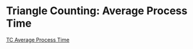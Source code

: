 # Triangle Counting: Average Process Time

[TC Average Process Time](https://raw.githubusercontent.com/gunrock/io/master/plots/gunrock_primitives_tc_avg_process_time_table.html ':include :type=markdown')
